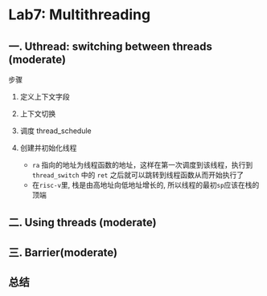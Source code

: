 # Lab7: Multithreading
## 一. Uthread: switching between threads (moderate)
步骤
1. 定义上下文字段
2. 上下文切换
3. 调度 thread_schedule
4. 创建并初始化线程
   
   - `ra` 指向的地址为线程函数的地址，这样在第一次调度到该线程，执行到 `thread_switch` 中的 `ret` 之后就可以跳转到线程函数从而开始执行了
   - 在`risc-v`里, 栈是由高地址向低地址增长的, 所以线程的最初`sp`应该在栈的顶端
## 二. Using threads (moderate)
## 三. Barrier(moderate)
## 总结
